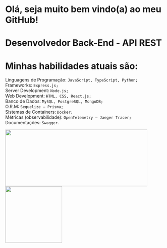 # Olá, seja muito bem vindo(a) ao meu GitHub!

# Desenvolvedor Back-End - API REST

# Minhas habilidades atuais são:

Linguagens de Programação: `JavaScript, TypeScript, Python;` <br/>
Frameworks: `Express.js;` <br/>
Server Development: `Node.js;` <br/>
Web Development: `HTML, CSS, React.js;` <br/>
Banco de Dados: `MySQL, PostgreSQL, MongoDB;` <br/>
O.R.M: `Sequelize – Prisma;` <br/>
Sistemas de Containers: `Docker;` <br/>
Métricas (observabilidade): `OpenTelemetry – Jaeger Tracer;` <br/>
Documentações: `Swagger.` <br/>




   

<div>
   <img height="180em" width="450em" src="https://github-readme-stats.vercel.app/api?username=AlexSnider&show_icons=true&theme=tokyonight"/>
   <img height="180em" src="https://github-readme-stats.vercel.app/api/top-langs/?username=AlexSnider&layout=compact&theme=tokyonight"/>
</div>
